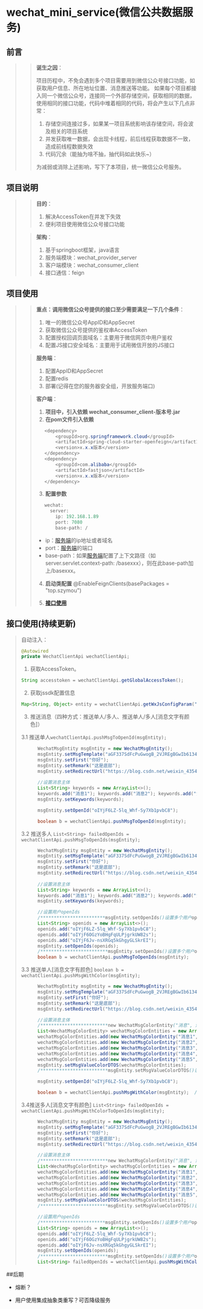 # wechat_mini_service(微信公共数据服务)

## 前言 
>> **诞生之因**：
>>
>> 项目历程中，不免会遇到多个项目需要用到微信公众号接口功能，如获取用户信息、所在地址位置、消息推送等功能。
> 如果每个项目都接入同一个微信公众号，连接同一个外部存储空间，获取相同的数据，使用相同的接口功能，代码中堆着相同的代码，将会产生以下几点非常：
>> 
>> 1. 存储空间连接过多，如果某一项目系统影响该存储空间，将会波及相关的项目系统
>> 2. 并发获取唯一数据，会出现卡线程，前后线程获取数据不一致，造成前线程数据失效
>> 3. 代码冗余（能抽为啥不抽，抽代码如此快乐~） 
>> 
>> 为减弱或消除上述影响，写下了本项目，统一微信公众号服务。




## 项目说明
>
>> **目的**：
>> 
>> 1. 解决AccessToken在并发下失效  
>> 2. 便利项目使用微信公众号接口功能
> 
>> **架构**：
>> 1. 基于springboot框架，java语言 
>> 1. 服务端模块：wechat_provider_server
>> 2. 客户端模块：wechat_consumer_client
>> 3. 接口通信：feign




## 项目使用
>
>> **重点：调用微信公众号提供的接口至少需要满足一下几个条件**：
>>
>> 1. 唯一的微信公众号AppID和AppSecret
>> 2. 获取微信公众号提供的鉴权串AccessToken
>> 3. 配置授权回调页面域名：主要用于微信网页中用户鉴权
>> 4. 配置JS接口安全域名：主要用于试用微信开放的JS接口
> 
>> **<span id="server">服务端</span>**：
>> 1. 配置AppID和AppSecret
>> 2. 配置redis
>> 3. 部署(记得在您的服务器安全组，开放服务端口)
> 
>> **客户端**：
>> 1. **项目中，引入依赖 wechat_consumer_client-版本号.jar**
>> 2. **在pom文件引入依赖**
>>  ```java
>>     <dependency>
>>         <groupId>org.springframework.cloud</groupId>
>>         <artifactId>spring-cloud-starter-openfeign</artifactId>
>>         <version>x.x.x版本</version>
>>     </dependency>
>>     <dependency>
>>         <groupId>com.alibaba</groupId>
>>         <artifactId>fastjson</artifactId>
>>         <version>x.x.x版本</version>
>>     </dependency>
>>```
>> 3. **配置参数**
>> 
>> ```java
>>    wechat:
>>      server:
>>        ip: 192.168.1.89
>>        port: 7080
>>        base-path: /
>>``` 
>> * ip：[服务端](#server)的ip地址或者域名
>> * port：[服务端](#server)的端口
>> * base-path：如果[服务端](#server)配置了上下文路径（如server.servlet.context-path: /basexxx），则在此base-path加上/basexxx。
>> 
>> 4. **启动类配置**
>> @EnableFeignClients(basePackages = "top.szymou") 
>> 
>> 5. **[接口使用](#interface-use)**
>>
>>
>>
>>
>>
>

## <span id="interface-use">接口使用<span>(持续更新)
>
> 自动注入：
> ```java
> @Autowired
> private WechatClientApi wechatClientApi;
> ```
> 1. 获取AccessToken。
> ```java
> String accesstoken = wechatClientApi.getGlobalAccessToken();
> ```
> 2. 获取jssdk配置信息
> ```java
> Map<String, Object> entity = wechatClientApi.getWxJsConfigParam("url");
>```
> 3. 推送消息（四种方式：推送单人/多人、推送单人/多人[消息文字有颜色]）
> 
> 3.1 推送单人`wechatClientApi.pushMsgToOpenId(msgEntity);`
> ```java
>       WechatMsgEntity msgEntity = new WechatMsgEntity();
>       msgEntity.setMsgTemplate("aGF337SdFcPuGwogB_2VJREgBGwIb61341awxY1Fte0"); //消息模板
>       msgEntity.setFirst("你好");                                              //消息头部
>       msgEntity.setRemark("这是底部");                                         //消息尾部
>       msgEntity.setRedirectUrl("https://blog.csdn.net/weixin_43548748");      //点击消息跳转的链接
>       
>       //设置消息主体
>       List<String> keywords = new ArrayList<>();                              
>       keywords.add("消息1"); keywords.add("消息2"); keywords.add("消息3"); keywords.add("消息4");
>       msgEntity.setKeywords(keywords);                                        //消息主体
> 
>       msgEntity.setOpenId("oIYjF6LZ-5lq_Whf-Sy7Xb1pvbC8");                     //用户openID
>
>       boolean b = wechatClientApi.pushMsgToOpenId(msgEntity);                 //推送消息
>``` 
>   3.2 推送多人 `List<String> failedOpenIds = wechatClientApi.pushMsgToOpenIds(msgEntity);`
> ```java
>       WechatMsgEntity msgEntity = new WechatMsgEntity();
>       msgEntity.setMsgTemplate("aGF337SdFcPuGwogB_2VJREgBGwIb61341awxY1Fte0"); //消息模板
>       msgEntity.setFirst("你好");                                              //消息头部
>       msgEntity.setRemark("这是底部");                                         //消息尾部
>       msgEntity.setRedirectUrl("https://blog.csdn.net/weixin_43548748");      //点击消息跳转的链接
>       
>       //设置消息主体
>       List<String> keywords = new ArrayList<>();                              
>       keywords.add("消息1"); keywords.add("消息2"); keywords.add("消息3"); keywords.add("消息4");
>       msgEntity.setKeywords(keywords);                                        //消息主体
> 
>       //设置用户openIds
>       /************************msgEntity.setOpenIds()设置多个用户openIds********************/
>       List<String> openids = new ArrayList<>();
>       openids.add("oIYjF6LZ-5lq_Whf-Sy7Xb1pvbC8");
>       openids.add("oIYjF6OGzYoBHgFqULPjgrkUW82s");
>       openids.add("oIYjF6Jv-nsXRGq5kGhgyGLSkrEI");
>       msgEntity.setOpenIds(openids);                                          //用户openIds
>       /*************************msgEntity.setOpenIds()设置多个用户openIds********************/
>       boolean b = wechatClientApi.pushMsgToOpenIds(msgEntity);                 //推送消息
> ```
> 
>   3.3 推送单人[消息文字有颜色] `boolean b = wechatClientApi.pushMsgWithColor(msgEntity);`
> ```java
>       WechatMsgEntity msgEntity = new WechatMsgEntity();
>       msgEntity.setMsgTemplate("aGF337SdFcPuGwogB_2VJREgBGwIb61341awxY1Fte0"); //消息模板
>       msgEntity.setFirst("你好");                                              //消息头部
>       msgEntity.setRemark("这是底部");                                         //消息尾部
>       msgEntity.setRedirectUrl("https://blog.csdn.net/weixin_43548748");      //点击消息跳转的链接
> 
>       //设置消息主体
>       /*************************new WechatMsgColorEntity("消息", 消息颜色枚举);********************/
>       List<WechatMsgColorEntity> wechatMsgColorEntities = new ArrayList<>();
>       wechatMsgColorEntities.add(new WechatMsgColorEntity("消息1", MsgColorEnum.Blue));
>       wechatMsgColorEntities.add(new WechatMsgColorEntity("消息2", MsgColorEnum.Red));
>       wechatMsgColorEntities.add(new WechatMsgColorEntity("消息3", MsgColorEnum.Green));
>       wechatMsgColorEntities.add(new WechatMsgColorEntity("消息4", MsgColorEnum.Grey));
>       wechatMsgColorEntities.add(new WechatMsgColorEntity("消息5", MsgColorEnum.Pink));
>       msgEntity.setMsgValueColorDTOS(wechatMsgColorEntities);
>       /*************************msgEntity.setMsgValueColorDTOS()设置有颜色的消息********************/
> 
>       msgEntity.setOpenId("oIYjF6LZ-5lq_Whf-Sy7Xb1pvbC8");                     //用户openID
>
>       boolean b = wechatClientApi.pushMsgWithColor(msgEntity);  //推送消息  
> ```
> 
>               
>   3.4推送多人[消息文字有颜色] `List<String> failedOpenIds = wechatClientApi.pushMsgWithColorToOpenIds(msgEntity);`
> ```java
>       WechatMsgEntity msgEntity = new WechatMsgEntity();
>       msgEntity.setMsgTemplate("aGF337SdFcPuGwogB_2VJREgBGwIb61341awxY1Fte0");
>       msgEntity.setFirst("你好");
>       msgEntity.setRemark("这是底部");
>       msgEntity.setRedirectUrl("https://blog.csdn.net/weixin_43548748");
>
>       //设置消息主体
>       /*************************new WechatMsgColorEntity("消息", 消息颜色枚举);********************/
>       List<WechatMsgColorEntity> wechatMsgColorEntities = new ArrayList<>();
>       wechatMsgColorEntities.add(new WechatMsgColorEntity("消息1", MsgColorEnum.Blue));
>       wechatMsgColorEntities.add(new WechatMsgColorEntity("消息2", MsgColorEnum.Red));
>       wechatMsgColorEntities.add(new WechatMsgColorEntity("消息3", MsgColorEnum.Green));
>       wechatMsgColorEntities.add(new WechatMsgColorEntity("消息4", MsgColorEnum.Grey));
>       wechatMsgColorEntities.add(new WechatMsgColorEntity("消息5", MsgColorEnum.Pink));
>       msgEntity.setMsgValueColorDTOS(wechatMsgColorEntities);
>       /*************************msgEntity.setMsgValueColorDTOS()设置有颜色的消息********************/
> 
>       //设置用户openIds
>       /************************msgEntity.setOpenIds()设置多个用户openIds********************/
>       List<String> openids = new ArrayList<>();
>       openids.add("oIYjF6LZ-5lq_Whf-Sy7Xb1pvbC8");
>       openids.add("oIYjF6OGzYoBHgFqULPjgrkUW82s");
>       openids.add("oIYjF6Jv-nsXRGq5kGhgyGLSkrEI");
>       msgEntity.setOpenIds(openids);
>       /*************************msgEntity.setOpenIds()设置多个用户openIds********************/
>       List<String> failedOpenIds = wechatClientApi.pushMsgWithColorToOpenIds(msgEntity);
>```
>
>
>


##后期

* 熔断？

* 用户使用集成抽象类重写？可否降级服务
